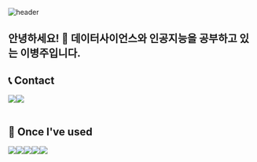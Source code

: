 
![header](https://capsule-render.vercel.app/api?type=waving&height=300&color=gradient&customColorList=0,2,2,5,30&text=Lee%20Byeongju&reversal=false&fontAlign=50&textBg=false)  

##  안녕하세요! 👋 데이터사이언스와 인공지능을 공부하고 있는 이병주입니다.  

## 📞 Contact
<div style="display:flex; flex-direction:row;">
     <a href="https://www.linkedin.com/in/byeongju-lee-19a9ab259/">
        <img src="https://img.shields.io/badge/LinkedIn-0A66C2?style=for-the-badge&logo=LinkedIn&logoColor=white"> 
    </a>
    <a href="mailto:wcn05217@naver.com">
        <img src="https://img.shields.io/badge/Mail-03C75A?style=for-the-badge&logo=Mail.Ru&logoColor=white"> 
    </a>
</div><br>

## 🔨 Once I've used
<div style="display:flex; flex-direction:row;"> 
    <img src="https://img.shields.io/badge/python-3776AB?style=for-the-badge&logo=python&logoColor=white"> 
    <img src="https://img.shields.io/badge/OpenCV-5C3EE8?style=for-the-badge&logo=opencv&logoColor=white"> 
    <img src="https://img.shields.io/badge/PyTorch-EE4C2C?style=for-the-badge&logo=opencv&logoColor=white"> 
    <img src="https://img.shields.io/badge/TensorFlow-FF6F00?style=for-the-badge&logo=opencv&logoColor=white"> 
    <img src="https://img.shields.io/badge/mysql-4479A1?style=for-the-badge&logo=mysql&logoColor=white"> 
    <br>
</div><br>
</div>

